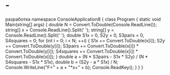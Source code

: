 # -
разработка
namespace ConsoleApplication8 
{ 
 class Program 
 { 
 static void Main(string[] args) 
 { 
 double N = Convert.ToDouble(Console.ReadLine()); 
 string[] x = Console.ReadLine().Split(' '); 
 string[] y = Console.ReadLine().Split(' '); 
 double S1x = 0, S2y = 0, S3pairs = 0, S4squares = 0; 
 for (int i = 0; i < N; ++i) 
 { 
 S1x += Convert.ToDouble(x[i]); 
 S2y += Convert.ToDouble(y[i]); 
 S3pairs += Convert.ToDouble(x[i]) * Convert.ToDouble(y[i]); 
 S4squares += Convert.ToDouble(x[i]) * Convert.ToDouble(x[i]); 
 } 
 double a = (N * S3pairs - S1x * S2y) / (N * S4squares - S1x * S1x); 
 double b = (S2y - a * S1x) / N; 
 Console.WriteLine("F=" + a + "*x+" + b); 
 Console.ReadKey(); 
 } 
 } 
}
